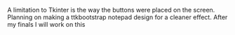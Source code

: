 A limitation to Tkinter is the way the buttons were placed on the screen. Planning on making a ttkbootstrap notepad design for a cleaner effect. After my finals I will work on this
